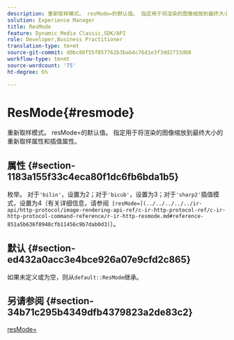 ```yaml
---
description: 重新取样模式。 resMode=的默认值。 指定用于将渲染的图像缩放到最终大小的重新取样属性和插值属性。
solution: Experience Manager
title: ResMode
feature: Dynamic Media Classic,SDK/API
role: Developer,Business Practitioner
translation-type: tm+mt
source-git-commit: d0bc88f55f857762b3bab4c76d1e3f3dd2733d60
workflow-type: tm+mt
source-wordcount: '75'
ht-degree: 6%

---
```



# ResMode{#resmode}

重新取样模式。 resMode=的默认值。 指定用于将渲染的图像缩放到最终大小的重新取样属性和插值属性。

## 属性 {#section-1183a155f33c4eca80f1dc6fb6bda1b5}

枚举。 对于`'bilin'`，设置为2；对于`'bicub'`，设置为3；对于`'sharp2'`插值模式，设置为4（有关详细信息，请参阅` [resMode=](../../../../../ir-api/http-protocol/image-rendering-api-ref/c-ir-http-protocol-ref/c-ir-http-protocol-command-reference/r-ir-http-resmode.md#reference-851a5b636f8948cfb11456c9b7dab0d3)`）。

## 默认 {#section-ed432a0acc3e4bce926a07e9cfd2c865}

如果未定义或为空，则从`default::ResMode`继承。

## 另请参阅 {#section-34b71c295b4349dfb4379823a2de83c2}

[resMode=](../../../../../ir-api/http-protocol/image-rendering-api-ref/c-ir-http-protocol-ref/c-ir-http-protocol-command-reference/r-ir-http-resmode.md#reference-851a5b636f8948cfb11456c9b7dab0d3)
